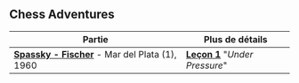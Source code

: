 ## Chess Adventures

| Partie | Plus de détails |
| --- | --- |
| **[Spassky - Fischer][1]** - Mar del Plata (1), 1960 | **[Leçon 1][2]** "*Under Pressure*" |

&nbsp;

[1]: https://bobjr-1.github.io/ChessAdventures/src/Mar_del_Plata_1960_Spassky_Fischer.html
[2]: https://sites.google.com/site/rdchessfra/lesson_01/lesson_01_1
